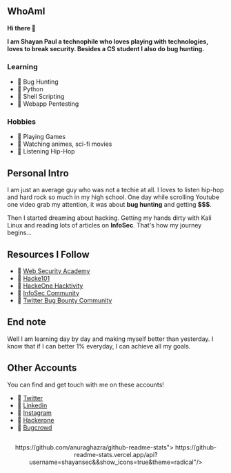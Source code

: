## WhoAmI

**Hi there 👋**

**I am Shayan Paul a technophile who loves playing with technologies, loves to break security. Besides a CS student I also do bug hunting.**

### Learning
- 🔰 Bug Hunting
- 🔰 Python
- 🔰 Shell Scripting
- 🔰 Webapp Pentesting

### Hobbies
- 🔰 Playing Games
- 🔰 Watching animes, sci-fi movies
- 🔰 Listening Hip-Hop

## Personal Intro
I am just an average guy who was not a techie at all. I loves to listen hip-hop and hard rock so much in my high school. One day while scrolling Youtube one video grab my attention, it was about **bug hunting** and getting **$$$**.

Then I started dreaming about hacking. Getting my hands dirty with Kali Linux and reading lots of articles on **InfoSec**. That's how my journey begins...

## Resources I Follow
- 🔰 [Web Security Academy](https://portswigger.net/web-security/learning-path)
- 🔰 [Hacke101](https://www.hacker101.com/resources.html)
- 🔰 [HackeOne Hacktivity](https://hackerone.com/hacktivity)
- 🔰 [InfoSec Community](https://medium.com/bugbountywriteup)
- 🔰 [Twitter Bug Bounty Community](https://twitter.com/shayansec/following)

## End note
Well I am learning day by day and making myself better than yesterday. I know that if I can better 1% everyday, I can achieve all my goals.

## Other Accounts

You can find and get touch with me on these accounts!
- 🔰 [Twitter](https://twitter.com/shayansec)
- 🔰 [Linkedin](https://www.linkedin.com/in/shayansec)
- 🔰 [Instagram](https://www.instagram.com/shayansec_)
- 🔰 [Hackerone](https://hackerone.com/shayansec)
- 🔰 [Bugcrowd](https://bugcrowd.com/shayansec)

##
<p align="center">
https://github.com/anuraghazra/github-readme-stats"> 
https://github-readme-stats.vercel.app/api?username=shayansec&&show_icons=true&theme=radical"/>
</a>
</p>
